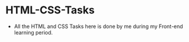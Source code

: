 # HTML-CSS-Tasks

- All the HTML and CSS Tasks here is done by me during my Front-end learning period.
